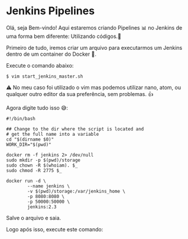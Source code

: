 # Jenkins Pipelines

Olá, seja Bem-vindo! Aqui estaremos criando Pipelines :bar_chart: no Jenkins de uma forma bem diferente: Utilizando códigos.:metal:

Primeiro de tudo, iremos criar um arquivo para executarmos um Jenkins dentro de um container do Docker :whale:.

Execute o comando abaixo:
~~~
$ vim start_jenkins_master.sh
~~~
:warning: No meu caso foi utilizado o vim mas podemos utilizar nano, atom, ou qualquer outro editor da sua preferência, sem problemas. :thumbsup:

Agora digite tudo isso :sweat_smile::

~~~
#!/bin/bash

## Change to the dir where the script is located and
# get the full name into a variable
cd "$(dirname $0)"
WORK_DIR="$(pwd)"

docker rm -f jenkins 2> /dev/null
sudo mkdir -p $(pwd)/storage
sudo chown -R $(whoiam). $_
sudo chmod -R 2775 $_

docker run -d \
        --name jenkins \
        -v $(pwd)/storage:/var/jenkins_home \
        -p 8080:8080 \
        -p 50000:50000 \
        jenkins:2.3
~~~

Salve o arquivo e saia.

Logo após isso, execute este comando:

```{sh}

```
